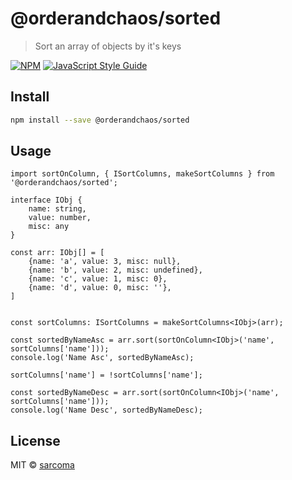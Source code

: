 # @orderandchaos/sorted

> Sort an array of objects by it&#x27;s keys

[![NPM](https://img.shields.io/npm/v/@orderandchaos/sorted.svg)](https://www.npmjs.com/package/@orderandchaos/sorted) [![JavaScript Style Guide](https://img.shields.io/badge/code_style-standard-brightgreen.svg)](https://standardjs.com)

## Install

```bash
npm install --save @orderandchaos/sorted
```

## Usage

```tsx
import sortOnColumn, { ISortColumns, makeSortColumns } from '@orderandchaos/sorted';

interface IObj {
    name: string,
    value: number,
    misc: any
}

const arr: IObj[] = [
    {name: 'a', value: 3, misc: null},
    {name: 'b', value: 2, misc: undefined},
    {name: 'c', value: 1, misc: 0},
    {name: 'd', value: 0, misc: ''},
]


const sortColumns: ISortColumns = makeSortColumns<IObj>(arr);

const sortedByNameAsc = arr.sort(sortOnColumn<IObj>('name', sortColumns['name']));
console.log('Name Asc', sortedByNameAsc);

sortColumns['name'] = !sortColumns['name'];

const sortedByNameDesc = arr.sort(sortOnColumn<IObj>('name', sortColumns['name']));
console.log('Name Desc', sortedByNameDesc);
```

## License

MIT © [sarcoma](https://github.com/sarcoma)
